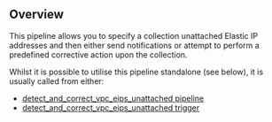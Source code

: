 ## Overview

This pipeline allows you to specify a collection unattached Elastic IP addresses and then either send notifications or attempt to perform a predefined corrective action upon the collection.

Whilst it is possible to utilise this pipeline standalone (see below), it is usually called from either:
- [detect_and_correct_vpc_eips_unattached pipeline](https://hub.flowpipe.io/mods/turbot/aws-thrifty/pipelines/aws_thrifty.pipeline.detect_and_correct_vpc_eips_unattached)
- [detect_and_correct_vpc_eips_unattached trigger](https://hub.flowpipe.io/mods/turbot/aws-thrifty/pipelines/aws_thrifty.pipeline.correct_vpc_eips_unattached)